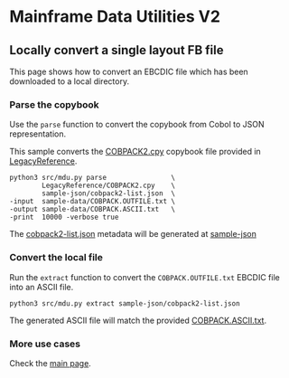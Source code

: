 # Mainframe Data Utilities V2

## Locally convert a single layout FB file

This page shows how to convert an EBCDIC file which has been downloaded to a local directory.

### Parse the copybook

Use the `parse` function to convert the copybook from Cobol to JSON representation.

This sample converts the [COBPACK2.cpy](/LegacyReference/COBPACK2.cpy) copybook file provided in [LegacyReference](/LegacyReference).

```
python3 src/mdu.py parse                \
        LegacyReference/COBPACK2.cpy    \
        sample-json/cobpack2-list.json  \
-input  sample-data/COBPACK.OUTFILE.txt \
-output sample-data/COBPACK.ASCII.txt   \
-print  10000 -verbose true
```

The [cobpack2-list.json](/sample-json/cobpack2-list.json) metadata will be generated at [sample-json](/sample-json)

### Convert the local file

Run the `extract` function to convert the `COBPACK.OUTFILE.txt` EBCDIC file into an ASCII file.

```
python3 src/mdu.py extract sample-json/cobpack2-list.json
```

The generated ASCII file will match the provided [COBPACK.ASCII.txt](/sample-data/COBPACK.ASCII.txt).

### More use cases

Check the [main page](/).